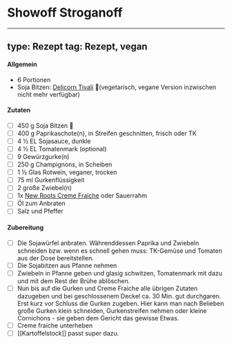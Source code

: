 # Showoff Stroganoff

---
type: Rezept
tag: Rezept, vegan
---

#### Allgemein
- 6 Portionen
- Soja Bitzen: [Delicorn Tivali](https://www.coop.ch/de/lebensmittel/fruechte-gemuese/pflanzliche-alternativen-zu-fleisch/delicorn-tivall-vegetarisch-geschnetzeltes/p/4184522?context=search&trackingtoken=searchrelevanz%7Carea1%7CA%7CSearchrelevanz%7CSearchrelevanz_U2P%7CU2P) 🥚(vegetarisch, vegane Version inzwischen nicht mehr verfügbar)

#### Zutaten
- [ ] 450 g Soja Bitzen 🥚
- [ ] 400 g Paprikaschote(n), in Streifen geschnitten, frisch oder TK
- [ ] 4 ½ EL Sojasauce, dunkle
- [ ] 4 ½ EL Tomatenmark (optional)
- [ ] 9 Gewürzgurke(n)
- [ ] 250 g Champignons, in Scheiben
- [ ] 1 ½ Glas Rotwein, veganer, trocken
- [ ] 75 ml Gurkenflüssigkeit
- [ ] 2 große Zwiebel(n)
- [ ] 1x [New Roots Creme Fraiche](https://www.coop.ch/de/lebensmittel/milchprodukte-eier/rahm/rahm-spezialitaeten/new-roots-vegane-alternative-zu-creme-fraiche/p/6798827?context=search) oder Sauerrahm 
- [ ] Öl zum Anbraten
- [ ] Salz und Pfeffer

#### Zubereitung
- [ ] Die Sojawürfel anbraten. Währenddessen Paprika und Zwiebeln schneiden bzw. wenn es schnell gehen muss: TK-Gemüse und Tomaten aus der Dose bereitstellen.
- [ ] Die Sojabitzen aus Pfanne nehmen
- [ ] Zwiebeln in Pfanne geben und glasig schwitzen, Tomatenmark mit dazu und mit dem Rest der Brühe ablöschen.
- [ ] Nun bis auf die Gurken und Creme Fraiche alle übrigen Zutaten dazugeben und bei geschlossenem Deckel ca. 30 Min. gut durchgaren. Erst kurz vor Schluss die Gurken zugeben. Hier kann man nach Belieben große Gurken klein schneiden, Gurkenstreifen nehmen oder kleine Cornichons - sie geben dem Gericht das gewisse Etwas. 
- [ ] Creme fraiche unterheben
- [ ] [[Kartoffelstock]] passt super dazu.
